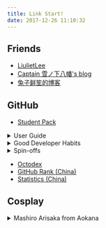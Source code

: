```yaml
---
title: Link Start!
date: 2017-12-26 11:10:32
---
```


## Friends

- [LiulietLee](https://space.bilibili.com/4056345/)
- [Captain 雪ノ下八幡's blog](https://www.tcwq.tech)
- [兔子鲜笙的博客](https://blog.tuzi.moe/)

## GitHub

- [Student Pack](https://education.github.com/)

<details><summary>User Guide</summary>

- [Rationale](https://github.com/open-source)
- [Features](https://github.com/features)
- [Workflow](https://guides.github.com/introduction/flow/)
- [中文教程](https://github.com/geeeeeeeeek/git-recipes/wiki)
- [Resources](https://enterprise.github.com/resources)
- [Training](https://services.github.com/on-demand/)

</details>

<details><summary>Good Developer Habits</summary>

- [Semantic Versioning](https://semver.org/)
- [Keep a Changelog](https://keepachangelog.com/en/1.0.0/)
- [Travis CI](https://travis-ci.org/)
- [codebeat](https://codebeat.co/)
- [bettercodehub](https://bettercodehub.com/)

</details>

<details><summary>Spin-offs</summary>

- [![No Maintenance Intended](http://unmaintained.tech/badge.svg)](http://unmaintained.tech/)
- [badges](https://shields.io/)
- [progress bar](https://github.com/fehmicansaglam/progressed.io)
- buttons [js](https://buttons.github.io/) [iframe](https://ghbtns.com/)
- [card](https://github.com/lepture/github-cards)

</details>

- [Octodex](https://octodex.github.com/)
- [GitHub Rank (China)](https://githubrank.com/)
- [Statistics (China)](https://githuber.cn/)

## Cosplay

<details>
<summary>Mashiro Arisaka from Aokana</summary>

- [Slip ¥17,280](http://cospatio.com/detail/id/00000084421) + [Uniform ¥52,920](http://cospatio.com/detail/id/00000084406) + [Coat ¥14,040](http://cospatio.com/detail/id/00000084424) + [Cravat ¥1,620](http://cospatio.com/detail/id/00000084425) = 85,860 JPY
- [Uwowo's CNY 109+199=308](https://detail.tmall.com/item.htm?id=527645047471) does a good job in making replicates. Prices for 2nd-hand ones are:
    - [Looks fine CNY 120](https://ershou.taobao.com/item.htm?id=565020069293)
    - [CNY 119](https://ershou.taobao.com/item.htm?id=556163574399)
    - [CNY 160](https://ershou.taobao.com/item.htm?id=566987598885)
    - [Not sure what's included CNY 85](https://ershou.taobao.com/item.htm?id=550636781671)
    - [Not sure about this CNY 50](https://ershou.taobao.com/item.htm?id=559831046829)

</details>
